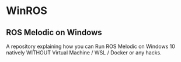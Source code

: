 # WinROS
## ROS Melodic on Windows

A repository explaining how you can Run ROS Melodic on Windows 10 natively WITHOUT Virtual Machine / WSL / Docker or any hacks.
